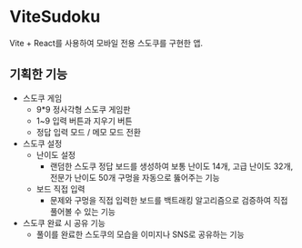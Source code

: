 # ViteSudoku
Vite + React를 사용하여 모바일 전용 스도쿠를 구현한 앱.

## 기획한 기능
- 스도쿠 게임
  - 9*9 정사각형 스도쿠 게임판
  - 1~9 입력 버튼과 지우기 버튼
  - 정답 입력 모드 / 메모 모드 전환
- 스도쿠 설정
  - 난이도 설정
    - 랜덤한 스도쿠 정답 보드를 생성하여 보통 난이도 14개, 고급 난이도 32개, 전문가 난이도 50개 구멍을 자동으로 뚫어주는 기능
  - 보드 직접 입력
    - 문제와 구멍을 직접 입력한 보드를 백트래킹 알고리즘으로 검증하여 직접 풀어볼 수 있는 기능
- 스도쿠 완료 시 공유 기능
  - 풀이를 완료한 스도쿠의 모습을 이미지나 SNS로 공유하는 기능
